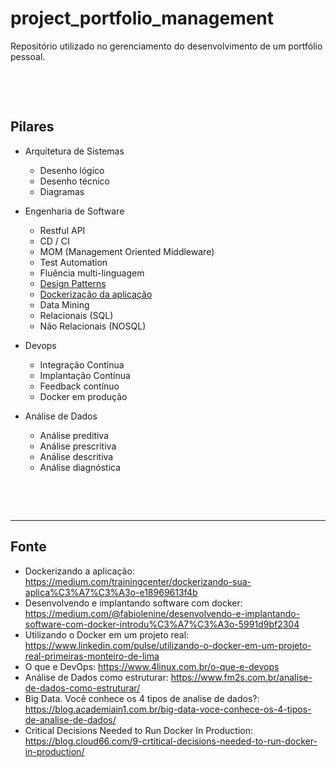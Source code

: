 # project_portfolio_management
Repositório utilizado no gerenciamento do desenvolvimento de um portfólio pessoal.

&nbsp;

&nbsp;

## Pilares

- Arquitetura de Sistemas
  - Desenho lógico
  - Desenho técnico
  - Diagramas

- Engenharia de Software
  - Restful API
  - CD / CI
  - MOM (Management Oriented Middleware)
  - Test Automation
  - Fluência multi-linguagem
  - [Design Patterns](https://github.com/araujoit/design_patterns)
  - [Dockerização da aplicação](https://github.com/araujoit/social-network-api)
  - Data Mining
  - Relacionais (SQL)
  - Não Relacionais (NOSQL)

- Devops
  - Integração Contínua
  - Implantação Contínua
  - Feedback contínuo
  - Docker em produção

- Análise de Dados
  - Análise preditiva
  - Análise prescritiva
  - Análise descritiva
  - Análise diagnóstica

&nbsp;

&nbsp;

---
## Fonte
* Dockerizando a aplicação: https://medium.com/trainingcenter/dockerizando-sua-aplica%C3%A7%C3%A3o-e18969613f4b
* Desenvolvendo e implantando software com docker: https://medium.com/@fabiolenine/desenvolvendo-e-implantando-software-com-docker-introdu%C3%A7%C3%A3o-5991d9bf2304
* Utilizando o Docker em um projeto real: https://www.linkedin.com/pulse/utilizando-o-docker-em-um-projeto-real-primeiras-monteiro-de-lima
* O que e DevOps: https://www.4linux.com.br/o-que-e-devops
* Análise de Dados como estruturar: https://www.fm2s.com.br/analise-de-dados-como-estruturar/
* Big Data. Você conhece os 4 tipos de analise de dados?: https://blog.academiain1.com.br/big-data-voce-conhece-os-4-tipos-de-analise-de-dados/
* Critical Decisions Needed to Run Docker In Production: https://blog.cloud66.com/9-crtitical-decisions-needed-to-run-docker-in-production/